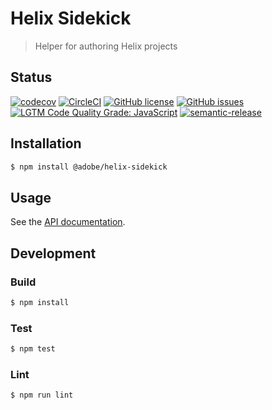 # Helix Sidekick

> Helper for authoring Helix projects

## Status
[![codecov](https://img.shields.io/codecov/c/github/adobe/helix-sidekick.svg)](https://codecov.io/gh/adobe/helix-sidekick)
[![CircleCI](https://img.shields.io/circleci/project/github/adobe/helix-sidekick.svg)](https://circleci.com/gh/adobe/helix-sidekick)
[![GitHub license](https://img.shields.io/github/license/adobe/helix-sidekick.svg)](https://github.com/adobe/helix-sidekick/blob/master/LICENSE.txt)
[![GitHub issues](https://img.shields.io/github/issues/adobe/helix-sidekick.svg)](https://github.com/adobe/helix-sidekick/issues)
[![LGTM Code Quality Grade: JavaScript](https://img.shields.io/lgtm/grade/javascript/g/adobe/helix-sidekick.svg?logo=lgtm&logoWidth=18)](https://lgtm.com/projects/g/adobe/helix-sidekick)
[![semantic-release](https://img.shields.io/badge/%20%20%F0%9F%93%A6%F0%9F%9A%80-semantic--release-e10079.svg)](https://github.com/semantic-release/semantic-release)

## Installation

```bash
$ npm install @adobe/helix-sidekick
```

## Usage

See the [API documentation](docs/API.md).

## Development

### Build

```bash
$ npm install
```

### Test

```bash
$ npm test
```

### Lint

```bash
$ npm run lint
```
